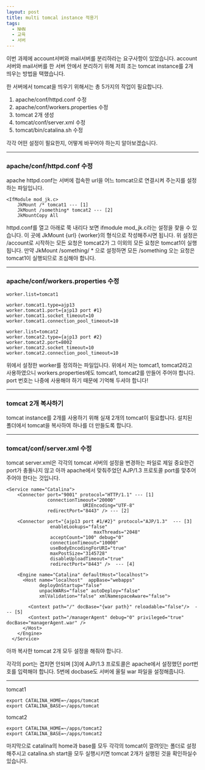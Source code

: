 ```yaml
---
layout: post
title: multi tomcal instance 적용기
tags:
  - NHN
  - 교육
  - 서버
---
```

이번 과제에 account서버와 mail서버를 분리하라는 요구사항이 있었습니다.
account 서버와 mail서버를 한 서버 안에서 분리하기 위해 저희 조는 tomcat instance를 2개 띄우는 방법을 택했습니다.

한 서버에서 tomcat을 띄우기 위해서는 총 5가지의 작업이 필요합니다.

1. apache/conf/httpd.conf 수정
1. apache/conf/workers.properties 수정
1. tomcat 2개 생성
1. tomcat/conf/server.xml 수정
1. tomcat/bin/catalina.sh 수정

각각 어떤 설정이 필요한지, 어떻게 바꾸어야 하는지 알아보겠습니다.

---

### apache/conf/httpd.conf 수정
apache httpd.conf는 서버에 접속한 url을 어느 tomcat으로 연결시켜 주는지를 설정하는 파일입니다.

```
<IfModule mod_jk.c>
    JkMount /* tomcat1 --- [1]
    JkMount /something* tomcat2 --- [2]
    JkMountCopy All
```
httpd.conf를 열고 아래로 쭉 내리다 보면 ifmodule mod_jk.c라는 설정을 찾을 수 있습니다.
이 곳에 JkMount {url} {worker}의 형식으로 작성해주시면 됩니다.
위 설정은 /account로 시작하는 모든 요청은 tomcat2가 그 이외의 모든 요청은 tomcat1이 실행됩니다.
만약 JkMount /something/ * 으로 설정하면 모든 /something 오는 요청은 tomcat1이 실행되므로 조심해야 합니다.

---

### apache/conf/workers.properties 수정

```
worker.list=tomcat1

worker.tomcat1.type=ajp13
worker.tomcat1.port={ajp13 port #1}
worker.tomcat1.socket_timeout=10
worker.tomcat1.connection_pool_timeout=10

worker.list=tomcat2
worker.tomcat2.type={ajp13 port #2}
worker.tomcat2.port=8002
worker.tomcat2.socket_timeout=10
worker.tomcat2.connection_pool_timeout=10
```

위에서 설정한 worker를 정의하는 파일입니다.
위에서 저는 tomcat1, tomcat2라고 사용하였으니 workers.properties에도 tomcat1, tomcat2를 만들어 주어야 합니다.
port 번호는 나중에 사용해야 하기 때문에 기억해 두셔야 합니다!

---

### tomcat 2개 복사하기

tomcat instance를 2개를 사용하기 위해 실재 2개의 tomcat이 필요합니다.
설치된 폴더에서 tomcat을 복사하여 하나를 더 만들도록 합니다.

---

### tomcat/conf/server.xml 수정

tomcat server.xml은 각각의 tomcat 서버의 설정을 변경하는 파일로 제일 중요한건 port가 충돌나지 않고 아까 apache에서 맞춰주었던 AJP/1.3 프로토콜 port를 맞추어 주어야 한다는 것입니다.

```
<Service name="Catalina">
    <Connector port="9001" protocol="HTTP/1.1" --- [1]
               connectionTimeout="20000"
                            URIEncoding="UTF-8"
               redirectPort="8443" /> --- [2]

    <Connector port="{ajp13 port #1/#2}" protocol="AJP/1.3"  --- [3]
                enableLookups="false"
                                maxThreads="2048"
                acceptCount="100" debug="0"
                connectionTimeout="10000"
                useBodyEncodingForURI="true"
                maxPostSize="3145728"
                disableUploadTimeout="true"
                redirectPort="8443" />  --- [4]

    <Engine name="Catalina" defaultHost="localhost">
      <Host name="localhost"  appBase="webapps"
            deployOnStartup="false"
            unpackWARs="false" autoDeploy="false"
            xmlValidation="false" xmlNamespaceAware="false">

        <Context path="/" docBase="{war path}" reloadable="false"/>  --- [5]
        <Context path="/managerAgent" debug="0" privileged="true" docBase="managerAgent.war" />
      </Host>
    </Engine>
  </Service>
```
아까 복사한 tomcat 2개 모두 설정을 해줘야 합니다.

각각의 port는 겹치면 안되며 [3]에 AJP/1.3 프로토콜은 apache에서 설정했던 port번호를 입력해야 합니다.
5번에 docbase도 서버에 올릴 war 파일을 설정해줍니다.

---

tomcat1
```
export CATALINA_HOME=~/apps/tomcat
export CATALINA_BASE=~/apps/tomcat
```

tomcat2
```
export CATALINA_HOME=~/apps/tomcat2
export CATALINA_BASE=~/apps/tomcat2
```

마지막으로 catalina의 home과 base를 모두 각각의 tomcat이 깔려잇는 폴더로 설정해주시고 catalina.sh start을 모두 실행시키면 tomcat 2개가 실행된 것을 확인하실수 있습니다.
